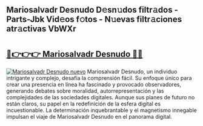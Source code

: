 ## Mariosalvadr Desnudo D𝚎sn𝚞dos filtr𝚊dos - Parts-Jbk Vid𝚎os f𝚘tos - N𝚞evas filtr𝚊ciones atr𝚊ctivas VbWXr

# <h2><a href="http://mbavm3c.tromn.icu/?c=Mariosalvadr+Desnudo">🔗👉👉👉 Mariosalvadr Desnudo 🔗🔗</a></h2>

[![Mariosalvadr Desnudo nuevo](https://i.imgur.com/pEAQMta.gif)](http://mbavm3c.tromn.icu/?c=Mariosalvadr+Desnudo)
Mariosalvadr Desnudo, un individuo intrigante y complejo, desafía la comprensión fácil. Su enfoque único para crear una presencia en línea ha fascinado y provocado observadores, generando debates sobre moralidad, autorrepresentación y las complejidades de las sociedades digitales. Aunque sus planes de futuro no están claros, su papel en la redefinición de la esfera digital es incuestionable. La determinación inquebrantable y el magnetismo innegable impulsan el viaje de Mariosalvadr Desnudo en el panorama digital.
